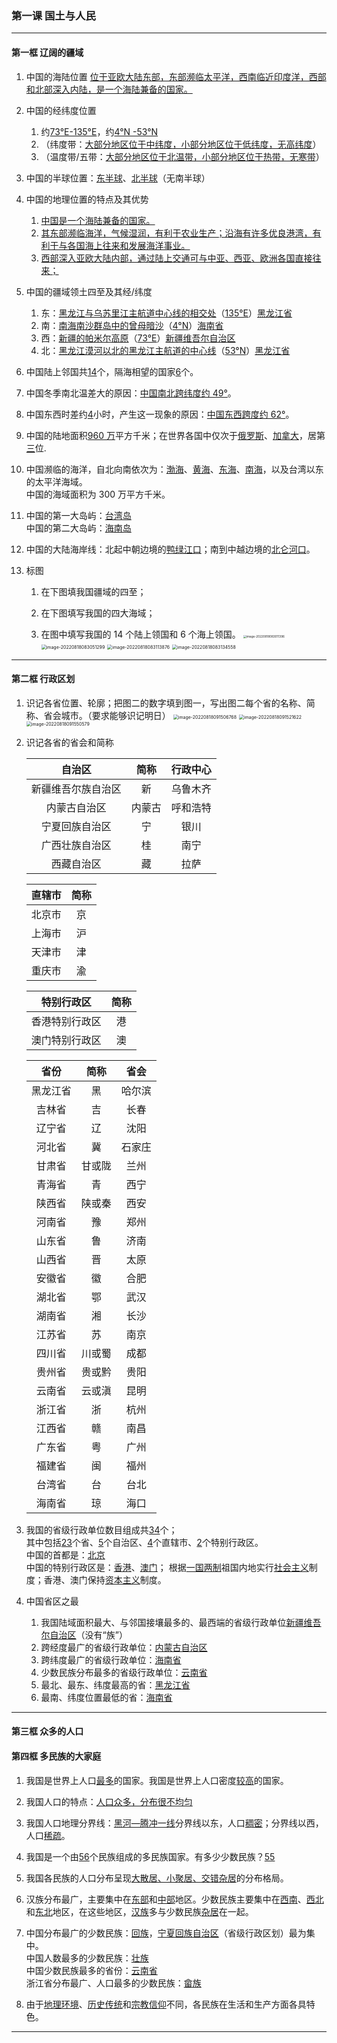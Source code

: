 ### 第一课 国土与人民

---

#### 第一框 辽阔的疆域

1. 中国的海陆位置
   <u>位于亚欧大陆东部，东部濒临太平洋，西南临近印度洋，西部和北部深入内陆，是一个海陆兼备的国家。</u>
2. 中国的经纬度位置
    1. 约<u>73°E-135°E</u>，约<u>4°N -53°N</u>
    2. （纬度带：<u>大部分地区位于中纬度，小部分地区位于低纬度，无高纬度</u>）
    3. （温度带/五带：<u>大部分地区位于北温带，小部分地区位于热带，无寒带</u>）
3. 中国的半球位置：<u>东半球</u>、<u>北半球</u>（无南半球）
4. 中国的地理位置的特点及其优势
    1. <u>中国是一个海陆兼备的国家。</u>
    2. <u>其东部濒临海洋，气候湿润，有利于农业生产；沿海有许多优良港湾，有利于与各国海上往来和发展海洋事业。</u>
    3. <u>西部深入亚欧大陆内部，通过陆上交通可与中亚、西亚、欧洲各国直接往来；</u>
5. 中国的疆域领土四至及其经/纬度
    1. 东：<u>黑龙江与乌苏里江主航道中心线的相交处</u>（<u>135°E</u>）<u>黑龙江省</u>
    2. 南：<u>南海南沙群岛中的曾母暗沙</u>（<u>4°N</u>）<u>海南省</u>
    3. 西：<u>新疆的帕米尔高原</u>（<u>73°E</u>）<u>新疆维吾尔自治区</u>
    4. 北：<u>黑龙江漠河以北的黑龙江主航道的中心线</u>（<u>53°N</u>）<u>黑龙江省</u>
6. 中国陆上邻国共<u>14</u>个，隔海相望的国家<u>6</u>个。
7. 中国冬季南北温差大的原因：<u>中国南北跨纬度约 49°</u>。
8. 中国东西时差约<u>4</u>小时，产生这一现象的原因：<u>中国东西跨度约 62°</u>。
9. 中国的陆地面积<u>960 万</u>平方千米；在世界各国中仅次于<u>俄罗斯</u>、<u>加拿大</u>，居第<u>三</u>位.
10. 中国濒临的海洋，自北向南依次为：<u>渤海</u>、<u>黄海</u>、<u>东海</u>、<u>南海</u>，以及台湾以东的太平洋海域。<br>
    中国的海域面积为 300 万平方千米。

11. 中国的第一大岛屿：<u>台湾岛</u><br>
    中国的第二大岛屿：<u>海南岛</u>

12. 中国的大陆海岸线：北起中朝边境的<u>鸭绿江口</u>；南到中越边境的<u>北仑河口</u>。

13. 标图

    1. 在下图填我国疆域的四至；

    2. 在下图填写我国的四大海域；

    3. 在图中填写我国的 14 个陆上领国和 6 个海上领国。
       <img src="/assets/hg-4-1-1-1.png" alt="image-20220818083011396" style="zoom: 33%;" />
       <img src="/assets/hg-4-1-1-2.png" alt="image-20220818083051299" style="zoom: 50%;" />
       <img src="/assets/hg-4-1-1-3.png" alt="image-20220818083113876" style="zoom:50%;" />
       <img src="/assets/hg-4-1-1-4.png" alt="image-20220818083134558" style="zoom:50%;" />

---

#### 第二框 行政区划

1. 识记各省位置、轮廓；把图二的数字填到图一，写出图二每个省的名称、简称、省会城市。（要求能够识记明日）
   <img src="/assets/hg-4-1-2-1.png" alt="image-20220818091506768" style="zoom:50%;" />
   <img src="/assets/hg-4-1-2-2.png" alt="image-20220818091521622" style="zoom:50%;" />
   <img src="/assets/hg-4-1-2-3.png" alt="image-20220818091550579" style="zoom: 50%;" />

2. 识记各省的省会和简称

    |     **自治区**     | **简称** | **行政中心** |
    | :----------------: | :------: | :----------: |
    | 新疆维吾尔族自治区 |    新    |   乌鲁木齐   |
    |    内蒙古自治区    |  内蒙古  |   呼和浩特   |
    |   宁夏回族自治区   |    宁    |     银川     |
    |   广西壮族自治区   |    桂    |     南宁     |
    |     西藏自治区     |    藏    |     拉萨     |

    | **直辖市** | **简称** |
    | :--------: | :------: |
    |   北京市   |    京    |
    |   上海市   |    沪    |
    |   天津市   |    津    |
    |   重庆市   |    渝    |

    | **特别行政区** | **简称** |
    | :------------: | :------: |
    | 香港特别行政区 |    港    |
    | 澳门特别行政区 |    澳    |

    | **省份** | **简称** | **省会** |
    | :------: | :------: | :------: |
    | 黑龙江省 |    黑    |  哈尔滨  |
    |  吉林省  |    吉    |   长春   |
    |  辽宁省  |    辽    |   沈阳   |
    |  河北省  |    冀    |  石家庄  |
    |  甘肃省  |  甘或陇  |   兰州   |
    |  青海省  |    青    |   西宁   |
    |  陕西省  |  陕或秦  |   西安   |
    |  河南省  |    豫    |   郑州   |
    |  山东省  |    鲁    |   济南   |
    |  山西省  |    晋    |   太原   |
    |  安徽省  |    徽    |   合肥   |
    |  湖北省  |    鄂    |   武汉   |
    |  湖南省  |    湘    |   长沙   |
    |  江苏省  |    苏    |   南京   |
    |  四川省  |  川或蜀  |   成都   |
    |  贵州省  |  贵或黔  |   贵阳   |
    |  云南省  |  云或滇  |   昆明   |
    |  浙江省  |    浙    |   杭州   |
    |  江西省  |    赣    |   南昌   |
    |  广东省  |    粤    |   广州   |
    |  福建省  |    闽    |   福州   |
    |  台湾省  |    台    |   台北   |
    |  海南省  |    琼    |   海口   |

3. 我国的省级行政单位数目组成共<u>34</u>个；<br>
    其中包括<u>23</u>个省、<u>5</u>个自治区、<u>4</u>个直辖市、<u>2</u>个特别行政区。<br>
    中国的首都是：<u>北京</u><br>
    中国的特别行政区是：<u>香港</u>、<u>澳门</u>； 根据<u>一国两制</u>祖国内地实行<u>社会主义</u>制度；香港、澳门保持<u>资本主义</u>制度。

4. 中国省区之最
    1. 我国陆域面积最大、与邻国接壤最多的、最西端的省级行政单位<u>新疆维吾尔自治区</u>（没有“族”）
    2. 跨经度最广的省级行政单位：<u>内蒙古自治区</u>
    3. 跨纬度最广的省级行政单位：<u>海南省</u>
    4. 少数民族分布最多的省级行政单位：<u>云南省</u>
    5. 最北、最东、纬度最高的省：<u>黑龙江省</u>
    6. 最南、纬度位置最低的省：<u>海南省</u>

---

#### 第三框 众多的人口

#### 第四框 多民族的大家庭

1. 我国是世界上人口<u>最多</u>的国家。我国是世界上人口密度<u>较高</u>的国家。
2. 我国人口的特点：<u>人口众多，分布很不均匀</u>
3. 我国人口地理分界线：<u>黑河—腾冲一线</u>分界线以东，人口<u>稠密</u>；分界线以西，人口<u>稀疏</u>。
4. 我国是一个由<u>56</u>个民族组成的多民族国家。有多少少数民族？<u>55</u>
5. 我国各民族的人口分布呈现<u>大散居、小聚居、交错杂居</u>的分布格局。
6. 汉族分布最广，主要集中在<u>东部</u>和<u>中部</u>地区。少数民族主要集中在<u>西南</u>、<u>西北</u>和<u>东北</u>地区，在这些地区，<u>汉族</u>多与少数民族<u>杂居</u>在一起。
7. 中国分布最广的少数民族：<u>回族</u>，<u>宁夏回族自治区</u>（省级行政区划）最为集中。<br>
   中国人数最多的少数民族：<u>壮族</u><br>
    中国少数民族最多的省份：<u>云南省</u><br>
    浙江省分布最广、人口最多的少数民族：<u>畲族</u>

8. 由于<u>地理环境</u>、<u>历史传统</u>和<u>宗教信仰</u>不同，各民族在生活和生产方面各具特色。

---
